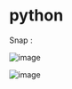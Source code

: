 # python


Snap :

![image](https://user-images.githubusercontent.com/75311454/216947027-3a5fda75-79b8-4f89-a009-58afee7ff631.png)

![image](https://user-images.githubusercontent.com/75311454/216946811-1c0a8c13-9e6a-4fa4-9793-486682cae17d.png)
